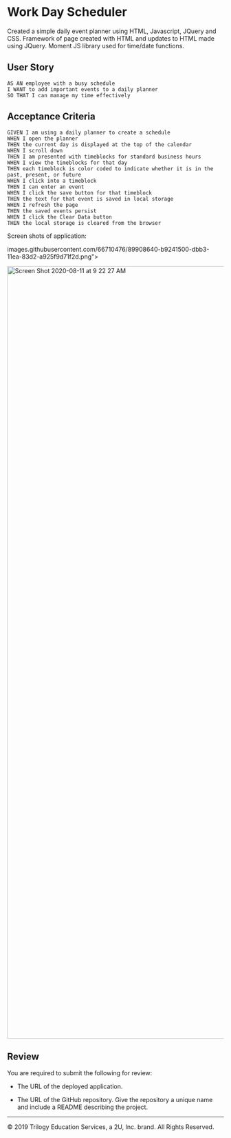 # Work Day Scheduler

Created a simple daily event planner using HTML, Javascript, JQuery and CSS. Framework of page created with HTML and updates to HTML made using JQuery. Moment JS library used for time/date functions.

## User Story

```
AS AN employee with a busy schedule
I WANT to add important events to a daily planner
SO THAT I can manage my time effectively
```

## Acceptance Criteria

```
GIVEN I am using a daily planner to create a schedule
WHEN I open the planner
THEN the current day is displayed at the top of the calendar
WHEN I scroll down
THEN I am presented with timeblocks for standard business hours
WHEN I view the timeblocks for that day
THEN each timeblock is color coded to indicate whether it is in the past, present, or future
WHEN I click into a timeblock
THEN I can enter an event
WHEN I click the save button for that timeblock
THEN the text for that event is saved in local storage
WHEN I refresh the page
THEN the saved events persist
WHEN I click the Clear Data button
THEN the local storage is cleared from the browser
```
Screen shots of application:

images.githubusercontent.com/66710476/89908640-b9241500-dbb3-11ea-83d2-a925f9d71f2d.png">

<img width="1792" alt="Screen Shot 2020-08-11 at 9 22 27 AM" src="https://user-images.githubusercontent.com/66710476/89909501-c42b7500-dbb4-11ea-8faa-3238603319db.png">





## Review

You are required to submit the following for review:

* The URL of the deployed application.

* The URL of the GitHub repository. Give the repository a unique name and include a README describing the project.

- - -
© 2019 Trilogy Education Services, a 2U, Inc. brand. All Rights Reserved.
